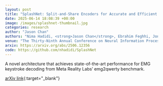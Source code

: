 ```yaml
---
layout: post
title: "SplashNet: Split-and-Share Encoders for Accurate and Efficient Typing with Surface Electromyography"
date: 2025-06-14 18:08:39 +00:00
image: /images/splashnet-thumbnail.jpg
categories: research
author: "Jason Chan"
authors: "Nima Hadidi, <strong>Jason Chan</strong>, Ebrahim Feghhi, Jonathan Kao"
venue: "The Thirty-Ninth Annual Conference on Neural Information Processing Systems (NeurIPS 2025)"
arxiv: https://arxiv.org/abs/2506.12356
code: https://github.com/nhadidi/SplashNet
---
```


A novel architecture that achieves state-of-the-art performance for EMG keystroke decoding from Meta Reality Labs’ emg2qwerty benchmark.

[arXiv link](https://arxiv.org/abs/2506.12356){:target="\_blank"}
